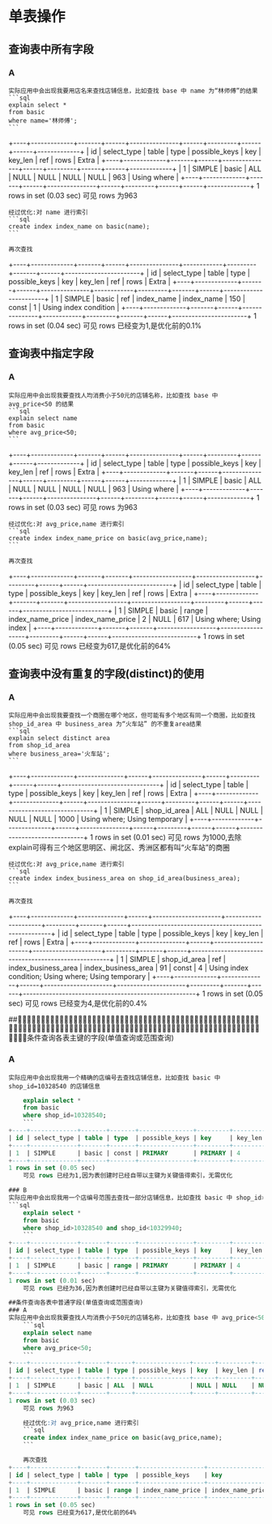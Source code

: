 # 单表操作

## 查询表中所有字段
### A	
	实际应用中会出现我要用店名来查找店铺信息，比如查找 base 中 name 为“林师傅”的结果
	```sql
	explain select *
	from basic
	where name='林师傅';
	```
+----+-------------+-------+------+---------------+------+---------+------+------+-------------+
| id | select_type | table | type | possible_keys | key  | key_len | ref  | rows | Extra       |
+----+-------------+-------+------+---------------+------+---------+------+------+-------------+
| 1  | SIMPLE      | basic | ALL  | NULL          | NULL | NULL    | NULL | 963  | Using where |
+----+-------------+-------+------+---------------+------+---------+------+------+-------------+
1 rows in set (0.03 sec)
	可见 rows 为963

	经过优化:对 name 进行索引
	```sql
	create index index_name on basic(name);
	```

	再次查找
+----+-------------+-------+------+---------------+------------+---------+-------+------+-----------------------+
| id | select_type | table | type | possible_keys | key        | key_len | ref   | rows | Extra                 |
+----+-------------+-------+------+---------------+------------+---------+-------+------+-----------------------+
| 1  | SIMPLE      | basic | ref  | index_name    | index_name | 150     | const | 1    | Using index condition |
+----+-------------+-------+------+---------------+------------+---------+-------+------+-----------------------+
1 rows in set (0.04 sec)
	可见 rows 已经变为1,是优化前的0.1%

## 查询表中指定字段
### A
	实际应用中会出现我要查找人均消费小于50元的店铺名称，比如查找 base 中 avg_price<50 的结果
	```sql
	explain select name
	from basic
	where avg_price<50;
	```
+----+-------------+-------+------+---------------+------+---------+------+------+-------------+
| id | select_type | table | type | possible_keys | key  | key_len | ref  | rows | Extra       |
+----+-------------+-------+------+---------------+------+---------+------+------+-------------+
| 1  | SIMPLE      | basic | ALL  | NULL          | NULL | NULL    | NULL | 963  | Using where |
+----+-------------+-------+------+---------------+------+---------+------+------+-------------+
1 rows in set (0.03 sec)
	可见 rows 为963

	经过优化:对 avg_price,name 进行索引
	```sql
	create index index_name_price on basic(avg_price,name);
	```

	再次查找
+----+-------------+-------+-------+------------------+------------------+---------+------+------+--------------------------+
| id | select_type | table | type  | possible_keys    | key              | key_len | ref  | rows | Extra                    |
+----+-------------+-------+-------+------------------+------------------+---------+------+------+--------------------------+
| 1  | SIMPLE      | basic | range | index_name_price | index_name_price | 2       | NULL | 617  | Using where; Using index |
+----+-------------+-------+-------+------------------+------------------+---------+------+------+--------------------------+
1 rows in set (0.05 sec)
	可见 rows 已经变为617,是优化前的64%

## 查询表中没有重复的字段(distinct)的使用
### A
	实际应用中会出现我要查找一个商圈在哪个地区，但可能有多个地区有同一个商圈，比如查找 shop_id_area 中 business_area 为“火车站” 的不重复area结果
	```sql
	explain select distinct area
	from shop_id_area
	where business_area='火车站';
	```
+----+-------------+--------------+------+---------------+------+---------+------+------+------------------------------+
| id | select_type | table        | type | possible_keys | key  | key_len | ref  | rows | Extra                        |
+----+-------------+--------------+------+---------------+------+---------+------+------+------------------------------+
| 1  | SIMPLE      | shop_id_area | ALL  | NULL          | NULL | NULL    | NULL | 1000 | Using where; Using temporary |
+----+-------------+--------------+------+---------------+------+---------+------+------+------------------------------+
1 rows in set (0.01 sec)
	可见 rows 为1000,去除explain可得有三个地区思明区、闸北区、秀洲区都有叫“火车站”的商圈

	经过优化:对 avg_price,name 进行索引
	```sql
	create index index_business_area on shop_id_area(business_area);
	```

	再次查找
+----+-------------+--------------+------+---------------------+---------------------+---------+-------+------+-----------------------------------------------------+
| id | select_type | table        | type | possible_keys       | key                 | key_len | ref   | rows | Extra                                               |
+----+-------------+--------------+------+---------------------+---------------------+---------+-------+------+-----------------------------------------------------+
| 1  | SIMPLE      | shop_id_area | ref  | index_business_area | index_business_area | 91      | const | 4    | Using index condition; Using where; Using temporary |
+----+-------------+--------------+------+---------------------+---------------------+---------+-------+------+-----------------------------------------------------+
1 rows in set (0.05 sec)
	可见 rows 已经变为4,是优化前的0.4%

##􏲿􏰻􏰈􏰉􏱶􏱤􏲀􏲁􏰏􏱗􏱘􏱭􏲺􏳀􏰈􏰉􏲗􏱫􏳁􏰈􏰉􏱡􏲿􏰻􏰈􏰉􏱶􏱤􏲀􏲁􏰏􏱗􏱘􏱭􏲺􏳀􏰈􏰉􏲗􏱫􏳁􏰈􏰉􏱡􏲿􏰻􏰈􏰉􏱶􏱤􏲀􏲁􏰏􏱗􏱘􏱭􏲺􏳀􏰈􏰉􏲗􏱫􏳁􏰈􏰉􏱡􏲿􏰻􏰈􏰉􏱶􏱤􏲀􏲁􏰏􏱗􏱘􏱭􏲺􏳀􏰈􏰉􏲗􏱫􏳁􏰈􏰉􏱡􏲿􏰻􏰈􏰉􏱶􏱤􏲀􏲁􏰏􏱗􏱘􏱭􏲺􏳀􏰈􏰉􏲗􏱫􏳁􏰈􏰉􏱡条件查询各表主键的字段(单值查询或范围查询)
### A
	实际应用中会出现我用一个精确的店编号去查找店铺信息，比如查找 basic 中 shop_id=10328540 的店铺信息
```sql
	explain select *
	from basic
	where shop_id=10328540;
	```
+----+-------------+-------+-------+---------------+---------+---------+-------+------+-------+
| id | select_type | table | type  | possible_keys | key     | key_len | ref   | rows | Extra |
+----+-------------+-------+-------+---------------+---------+---------+-------+------+-------+
| 1  | SIMPLE      | basic | const | PRIMARY       | PRIMARY | 4       | const | 1    | NULL  |
+----+-------------+-------+-------+---------------+---------+---------+-------+------+-------+
1 rows in set (0.05 sec)
	可见 rows 已经为1,因为表创建时已经自带以主键为关键值得索引，无需优化

### B
实际应用中会出现我用一个店编号范围去查找一部分店铺信息，比如查找 basic 中 shop_id>10328540 and shop_id<10329940 的店铺信息
```sql
	explain select *
	from basic
	where shop_id>10328540 and shop_id<10329940;
	```
+----+-------------+-------+-------+---------------+---------+---------+------+------+-------------+
| id | select_type | table | type  | possible_keys | key     | key_len | ref  | rows | Extra       |
+----+-------------+-------+-------+---------------+---------+---------+------+------+-------------+
| 1  | SIMPLE      | basic | range | PRIMARY       | PRIMARY | 4       | NULL | 36   | Using where |
+----+-------------+-------+-------+---------------+---------+---------+------+------+-------------+
1 rows in set (0.01 sec)
	可见 rows 已经为36,因为表创建时已经自带以主键为关键值得索引，无需优化

##条件查询各表中普通字段(单值查询或范围查询)
### A
实际应用中会出现我要查找人均消费小于50元的店铺名称，比如查找 base 中 avg_price<50 的结果
	```sql
	explain select name
	from basic
	where avg_price<50;
	```
+----+-------------+-------+------+---------------+------+---------+------+------+-------------+
| id | select_type | table | type | possible_keys | key  | key_len | ref  | rows | Extra       |
+----+-------------+-------+------+---------------+------+---------+------+------+-------------+
| 1  | SIMPLE      | basic | ALL  | NULL          | NULL | NULL    | NULL | 963  | Using where |
+----+-------------+-------+------+---------------+------+---------+------+------+-------------+
1 rows in set (0.03 sec)
	可见 rows 为963

	经过优化:对 avg_price,name 进行索引
	```sql
	create index index_name_price on basic(avg_price,name);
	```

	再次查找
+----+-------------+-------+-------+------------------+------------------+---------+------+------+--------------------------+
| id | select_type | table | type  | possible_keys    | key              | key_len | ref  | rows | Extra                    |
+----+-------------+-------+-------+------------------+------------------+---------+------+------+--------------------------+
| 1  | SIMPLE      | basic | range | index_name_price | index_name_price | 2       | NULL | 617  | Using where; Using index |
+----+-------------+-------+-------+------------------+------------------+---------+------+------+--------------------------+
1 rows in set (0.05 sec)
	可见 rows 已经变为617,是优化前的64%
